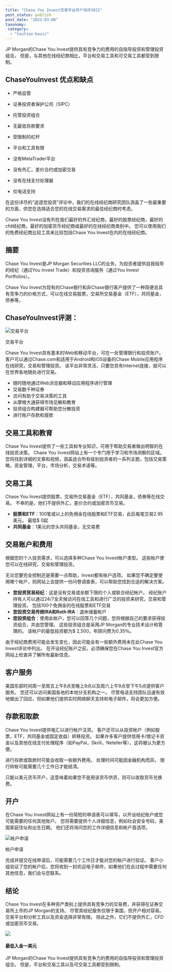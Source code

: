 ```yaml
---
title: "Chase You Invest交易平台开户测评2022"
post_status: publish
post_date: "2022-03-08"
taxonomy:
 category: 
  - "toutiao-basic"
---
```


JP Morgan的Chase You Invest提供具有竞争力的费用的自指导投资和管理投资组合。 但是，与其他在线经纪商相比，平台和交易工具和可交易工具都受到限制。

## ChaseYouInvest 优点和缺点

- 严格监管
    
- 证券投资者保护公司（SIPC）
    
- 托管投资组合
    
- 无最低存款要求
    
- 受限制的杠杆
    
- 平台和工具有限
    
- 没有MetaTrader平台
    
- 没有外汇，差价合约或加密交易
    
- 没有在线支付处理器
    
- 仅电话支持
    

在这份详尽的“追逐您投资”评论中，我们的在线经纪商研究团队涵盖了一些最重要的方面，供您在选择适合您的在线交易需求的最佳经纪商时考虑。

Chase You Invest没有列在我们最好的外汇经纪商，最好的股票经纪商，最好的cfd经纪商，最好的加密货币经纪商或最好的在线经纪商类别中。 您可以使用我们的免费经纪商比较工具来比较包括Chase You Invest在内的在线经纪商。

## 摘要

Chase You Invest是JP Morgan Securities LLC的业务，为投资者提供自我指导的经纪（通过You Invest Trade）和投资咨询服务（通过You Invest Portfolios）。

Chase You Invest为现有的Chase银行和非Chase银行客户提供了一种简便且具有竞争力的价格方式，可以在线交易股票，交易所交易基金（ETF），共同基金，债券等。

## ChaseYouInvest评测：

![交易平台](https://cdn.fendou.la/funstoutiao/2020/11/Chase-You-Invest-Trading-Platforms.png "交易平台")

交易平台

Chase You Invest具有基本的Web和移动平台，可在一处管理银行和投资账户。 客户可以通过Chase.com和适用于Android和iOS设备的Chase Mobile应用程序在线研究，交易和管理投资。 该平台非常灵活，只要您具有Internet连接，就可以在世界各地随处进行交易。

- 随时随地通过Web浏览器和移动应用程序进行管理
- 交易数千种证券
- 访问有助于交易决策的工具
- 从摩根大通获得市场见解和教育
- 投资组合构建器可帮助您分散投资
- 进行账户存款和提款

## 交易工具和教育

Chase You Invest提供了一些工具和专业知识，可用于帮助交易者做出明智的在线投资决策。 Chase You Invest网站上有一个专门用于学习和市场洞察的区域。 您将找到详细的文章和视频，涵盖适合所有级别投资者的一系列主题，包括交易策略，资金管理，平台，市场分析，交易术语等。

## 交易工具

Chase You Invest提供股票，交易所交易基金（ETF），共同基金，债券等在线交易。 不幸的是，他们不提供外汇，差价合约或加密货币交易。

- **股票和ETF**：100笔或以上的免佣金在线股票和ETF交易，此后每笔交易2.95美元。 最低$ 0起
- **共同基金**：1美元的空头共同基金，无交易费

## 交易账户和费用

根据您的个人投资需求，可以选择多种Chase You Invest帐户类型。 这些帐户使您可以在线研究，交易和管理投资。

无论您要完全控制还是需要一点帮助，Invest都有帐户选项。 如果您不确定要使用哪个帐户，则网站上会提供一份问卷调查表，可以帮助您找到合适的解决方案。

- **您投资贸易经纪**：这是没有交易或余额下限的个人或联合经纪帐户。 经纪账户持有人可以通过24/7全天候访问在线工具和进行广泛的投资来研究，交易和管理投资。 包括100个免佣金的在线股票和ETF交易
- **您投资交易传统IRA和Roth IRA**：退休储蓄帐户
- **您投资组合**：使用此帐户，您可以回答几个问题，您将根据自己的要求获得投资组合，并由您管理。 这些投资组合是采用JP Morgan的专业技术设计和管理的。 该帐户的最低投资额为$ 2,500，年顾问费为0.35％。

由于经纪商费用可能会发生变化，因此可能会有一些额外费用未在此Chase You Invest评论中列出。 在开设经纪账户之前，必须确保您在Chase You Invest官方网站上检查并了解所有最新信息。

## 客户服务

美国东部时间周一至周五上午8点至晚上9点以及周六上午9点至下午5点提供客户服务。 您还可以访问美国各地的本地分支机构之一。 尽管电话支持团队迅速有效地做出了回应，但如果他们提供实时网络聊天支持和电子邮件，将会更加方便。

## 存款和取款

Chase You Invest提供电汇以进行帐户注资。 客户还可以从投资帐户（例如股票，ETF，共同基金或固定收益）转移投资。 如果许多客户提供信用卡/借记卡资金以及其他在线支付处理程序（如PayPal，Skrill，Neteller等），这将被认为更方便。

进行存款或取款时可能会收取一些额外费用。 处理时间可能因金融机构而异。 银行转帐可能需要几个工作日才能结清。

只能以美元货币开户，这意味着如果您不是用该货币供资，则可以收取货币兑换费。

## 开户

在Chase You Invest网站上有一份简短的申请表可以填写，以开设经纪账户或您可能需要的任何其他账户。 您将需要提供个人详细信息，例如社会安全号码，美国家庭住址和出生日期。 他们还将询问您的工作详细信息和帐户首选项。

![帐户申请](https://cdn.fendou.la/funstoutiao/2020/11/Chase-You-Invest-Account-Application.png "帐户申请")

帐户申请

完成并提交在线申请后，可能需要几个工作日才能对您的帐户进行验证。 客户小组验证了您的帐户后，您将收到一封欢迎电子邮件，如果他们在此过程中需要任何其他信息，我们会与您联系。

## 结论

Chase You Invest在多种资产类别上提供具有竞争力的交易费，并获得在证券交易所上市的JP Morgan的支持。 尽管其经纪服务仅限于美国，但开户相对容易。 交易平台和分析工具以及资金选择非常有限。 除此之外，它们不提供外汇，CFD或加密货币交易。

![](https://cdn.fendou.la/funstoutiao/2020/11/Chase-You-Invest.png)

#### 最低入金一美元

JP Morgan的Chase You Invest提供具有竞争力的费用的自指导投资和管理投资组合。 但是，平台和交易工具以及可交易工具都受到限制。

